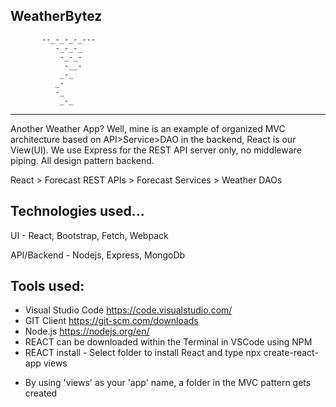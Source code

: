 WeatherBytez 
------------------------------------
           --_-_-_-_---
              -_-_-_
               -_-_-
                -__-
               _-_
              _-
              -_
               _-_
------------------------------------

Another Weather App? Well, mine is an example of organized MVC architecture based on API>Service>DAO in the backend, React is our View(UI). We use Express for the REST API server only, no middleware piping. All design pattern backend.

React > Forecast REST APIs > Forecast Services > Weather DAOs

Technologies used...
-------------------------------------------------------------
UI - React, Bootstrap, Fetch, Webpack

API/Backend - Nodejs, Express, MongoDb

Tools used:
-------------------------------------------------------------
- Visual Studio Code https://code.visualstudio.com/
- GIT Client https://git-scm.com/downloads
- Node.js https://nodejs.org/en/
- REACT can be downloaded within the Terminal in VSCode using NPM
- REACT install - Select folder to install React and type npx create-react-app views
* By using 'views' as your 'app' name, a folder in the MVC pattern gets created
